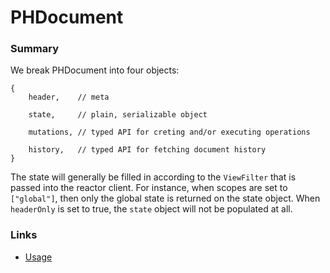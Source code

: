 # PHDocument

### Summary

We break PHDocument into four objects:

```tsx
{
	header,    // meta
	
	state,     // plain, serializable object
	
	mutations, // typed API for creting and/or executing operations
	
	history,   // typed API for fetching document history
}
```

The state will generally be filled in according to the `ViewFilter` that is passed into the reactor client. For instance, when scopes are set to `["global"]`, then only the global state is returned on the state object. When `headerOnly` is set to true, the `state` object will not be populated at all.

### Links

* [Usage](usage.md)
